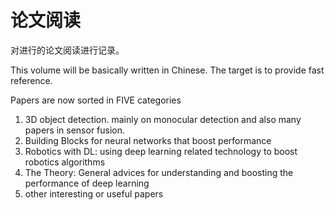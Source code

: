 # 论文阅读

对进行的论文阅读进行记录。

This volume will be basically written in Chinese. The target is to provide fast reference. 

Papers are now sorted in FIVE categories

1. 3D object detection. mainly on monocular detection and also many papers in sensor fusion.
2. Building Blocks for neural networks that boost performance
3. Robotics with DL: using deep learning related technology to boost robotics algorithms
4. The Theory: General advices for understanding and boosting the performance of deep learning
5. other interesting or useful papers


